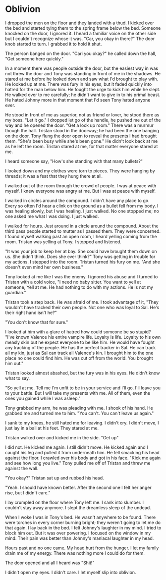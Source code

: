 # Oblivion

I dropped the men on the floor and they landed with a thud.  I kicked over the bed and started tying them to the spring frame below the bed.  Someone knocked on the door, I ignored it.  I heard a familiar voice on the other side but I couldn't recognize whose it was.  "Car, you okay in there?"  The door knob started to turn.  I grabbed it to hold it shut.  

The person banged on the door.  "Cari you okay?"  he called down the hall, "Get someone here quickly."

In a moment there was people outside the door, but the easiest way in was not threw the door and Tony was standing in front of me in the shadows.  He stared at me before he looked down and saw what I'd brought to play with.  He looked up at me.  There was fury in his eyes, but it faded quickly into hatred for the man below him.  He fought the urge to kick him while he slept.  He walked over to me carefully; he didn't want to give in to his primal beast.  He hated Johnny more in that moment that I'd seen Tony hated anyone ever.  

He stood in front of me as superior, not as friend or lover, he stood there as my boss.  "Let it go."  I dropped let go of the handle, he pushed me out of the way and he opened the door.  "Get a lock up room."  There was a murmur though the hall.  Tristan stood in the doorway; he had been the one banging on the door.  Tony flung the door open to reveal the presents I had brought them.  "She's been busy while she's been gone."  He didn't look back at me as he left the room.  Tristan stared at me, for that matter everyone stared at me.

I heard someone say, "How's she standing with that many bullets?"  

I looked down and my clothes were torn to pieces.  They were hanging by threads; it was a feat that they hung there at all.  

I walked out of the room through the crowd of people.  I was at peace with myself.  I knew everyone was angry at me.  But I was at peace with myself.

I walked in circles around the compound.  I didn't have any place to go.  Every so often I'd hear a clink on the ground as a bullet fell from my body.  I was healing slowly, but I was healing.  I just walked.  No one stopped me; no one asked me what I was doing.  I just walked.

I walked for hours.  Just around in a circle around the compound.  About the third pass people started to mutter as I passed them.  They were concerned.  I found myself walking past an open room, I heard yelling coming from the room.  Tristan was yelling at Tony.  I stopped and listened. 

"It was your job to keep her at bay.  She could have brought them down on us.  She didn't think.  Does she ever think?"  Tony was getting in trouble for my actions.  I stepped into the room.  Tristan turned his fury on me.  "And she doesn't even mind her own business."

Tony looked at me like I was the enemy.  I ignored his abuse and I turned to Tristan with a cold voice, "I need no baby sitter.  You want to yell at someone, Yell at me.  He had nothing to do with my actions.  He is not my guardian."  

Tristan took a step back.  He was afraid of me.  I took advantage of it, "They wouldn't have tracked their own people.  Not one who was loyal to Sal.  He's their right hand isn't he?"

"You don't know that for sure."  

I looked at him with a glare of hatred how could someone be so stupid? "I've known Valence his entire vampire life.  Loyalty is life.  Loyalty to his own measly skin but he expect everyone to be like him.   He would have fought any tracking of the people.  He has the perfect tracker in Sal.  He can track all my kin, just as Sal can track all Valence's kin.   I brought him to the one place no one could find him.  He was cut off from the world.  You brought him out."

Tristan looked almost abashed, but the fury was in his eyes.  He didn't know what to say.  

"So yell at me.  Tell me I'm unfit to be in your service and I'll go.  I'll leave you to your battle.  But I will take my presents with me.  All of them, even the ones you gained while I was asleep."

Tony grabbed my arm, he was pleading with me.  I shook of his hand.  He grabbed me and turned me to him.  "You can't.  You can't leave us again."

I sank to my knees, he still hated me for leaving.  I didn't cry.  I didn't move, I just lay in a ball at his feet.  They stared at me.

Tristan walked over and kicked me in the side.  "Get up"

I did not.  He kicked me again.  I still didn't move.  He kicked again and I caught his leg and pulled it from underneath him.  He fell smacking his head against the floor.  I crawled over his body and got in his face.  "Kick me again and see how long you live."  Tony pulled me off of Tristan and threw me against the wall.  

"You okay?"  Tristan sat up and rubbed his head.  

"Yeah.  I should have known better.  After the second one I felt her anger rise, but I didn't care."

I lay crumpled on the floor where Tony left me.  I sank into slumber.  I couldn't stay away anymore.  I slept the dreamless sleep of the undead.

When I woke I was in Tony's bed.  He wasn't anywhere to be found.  There were torches in every corner burning bright; they weren't going to let me do that again.  I lay back in the bed.  I felt Johnny's laughter in my mind.  I tried to block him out.  But it was over powering.  I focused on the window in my mind.  Their pain was better than Johnny's maniacal laughter in my head.

Hours past and no one came.  My head hurt from the hunger.  I let my family drain me of my energy.  There was nothing more I could do for them.

The door opened and all I heard was "Shit!"

I didn't open my eyes.  I didn't care.  I let myself slip into oblivion.

